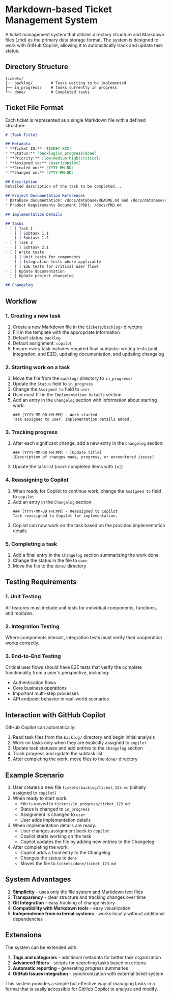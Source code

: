 # Markdown-based Ticket Management System

A ticket management system that utilizes directory structure and Markdown files (.md) as the primary data storage format. The system is designed to work with GitHub Copilot, allowing it to automatically track and update task status.

## Directory Structure

```
tickets/
├── backlog/        # Tasks waiting to be implemented
├── in_progress/    # Tasks currently in progress
└── done/           # Completed tasks
```

## Ticket File Format

Each ticket is represented as a single Markdown file with a defined structure:

```markdown
# [Task Title]

## Metadata
* **Ticket ID:** [TICKET-XXX]
* **Status:** [backlog|in_progress|done]
* **Priority:** [low|medium|high|critical]
* **Assigned to:** [user|copilot]
* **Created on:** [YYYY-MM-DD]
* **Changed on:** [YYYY-MM-DD]

## Description
Detailed description of the task to be completed...

## Project Documentation References
* Database documentation: /docs/database/README.md and /docs/database/schema.md
* Product Requirements Document (PRD): /docs/PRD.md

## Implementation Details

## Tasks
- [ ] Task 1
  - [ ] Subtask 1.1
  - [ ] Subtask 1.2
- [ ] Task 2
  - [ ] Subtask 2.1
- [ ] Write tests
  - [ ] Unit tests for components
  - [ ] Integration tests where applicable
  - [ ] E2E tests for critical user flows
- [ ] Update documentation
- [ ] Update project changelog

## Changelog
```

## Workflow

### 1. Creating a new task

1. Create a new Markdown file in the `tickets/backlog/` directory
2. Fill in the template with the appropriate information
3. Default status: `backlog`
4. Default assignment: `copilot`
5. Ensure every task includes required final subtasks: writing tests (unit, integration, and E2E), updating documentation, and updating changelog

### 2. Starting work on a task

1. Move the file from the `backlog/` directory to `in_progress/`
2. Update the `Status` field to `in_progress`
3. Change the `Assigned to` field to `user`
4. User must fill in the `Implementation Details` section
5. Add an entry in the `Changelog` section with information about starting work:
   ```
   ### [YYYY-MM-DD HH:MM] - Work started
   Task assigned to user. Implementation details added.
   ```

### 3. Tracking progress

1. After each significant change, add a new entry in the `Changelog` section:
   ```
   ### [YYYY-MM-DD HH:MM] - [Update title]
   [Description of changes made, progress, or encountered issues]
   ```
2. Update the task list (mark completed items with `[x]`)

### 4. Reassigning to Copilot

1. When ready for Copilot to continue work, change the `Assigned to` field to `copilot`
2. Add an entry in the `Changelog` section:
   ```
   ### [YYYY-MM-DD HH:MM] - Reassigned to Copilot
   Task reassigned to Copilot for implementation.
   ```
3. Copilot can now work on the task based on the provided implementation details

### 5. Completing a task

1. Add a final entry in the `Changelog` section summarizing the work done
2. Change the status in the file to `done`
3. Move the file to the `done/` directory

## Testing Requirements

### 1. Unit Testing
All features must include unit tests for individual components, functions, and modules.

### 2. Integration Testing
Where components interact, integration tests must verify their cooperation works correctly.

### 3. End-to-End Testing
Critical user flows should have E2E tests that verify the complete functionality from a user's perspective, including:
- Authentication flows
- Core business operations
- Important multi-step processes
- API endpoint behavior in real-world scenarios

## Interaction with GitHub Copilot

GitHub Copilot can automatically:

1. Read task files from the `backlog/` directory and begin initial analysis
2. Work on tasks only when they are explicitly assigned to `copilot`
3. Update task statuses and add entries to the `Changelog` section
4. Track progress and update the subtask list
5. After completing the work, move files to the `done/` directory

## Example Scenario

1. User creates a new file `tickets/backlog/ticket_123.md` (initially assigned to `copilot`)
2. When ready to start work:
   - File is moved to `tickets/in_progress/ticket_123.md`
   - Status is changed to `in_progress`
   - Assignment is changed to `user`
   - User adds implementation details
3. When implementation details are ready:
   - User changes assignment back to `copilot`
   - Copilot starts working on the task
   - Copilot updates the file by adding new entries to the Changelog
4. After completing the work:
   - Copilot adds a final entry to the Changelog
   - Changes the status to `done`
   - Moves the file to `tickets/done/ticket_123.md`

## System Advantages

1. **Simplicity** - uses only the file system and Markdown text files
2. **Transparency** - clear structure and tracking changes over time
3. **Git Integration** - easy tracking of change history
4. **Compatibility with Markdown tools** - easy visualization
5. **Independence from external systems** - works locally without additional dependencies

## Extensions

The system can be extended with:

1. **Tags and categories** - additional metadata for better task organization
2. **Advanced filters** - scripts for searching tasks based on criteria
3. **Automatic reporting** - generating progress summaries
4. **GitHub Issues integration** - synchronization with external ticket system

This system provides a simple but effective way of managing tasks in a format that is easily accessible for GitHub Copilot to analyze and modify.